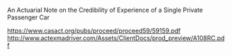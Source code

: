 An Actuarial Note on the Credibility of Experience of a Single Private Passenger Car

https://www.casact.org/pubs/proceed/proceed59/59159.pdf
http://www.actexmadriver.com/Assets/ClientDocs/prod_preview/A108RC.pdf
